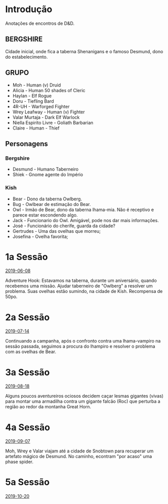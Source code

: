 
# Introdução

Anotações de encontros de D&D.

## BERGSHIRE

Cidade inicial, onde fica a taberna Shenanigans e o famoso Desmund, dono do estabelecimento.

## GRUPO
* Moh			- Human (v) Druid
* Alicia		- Human 50 shades of Cleric 
* Haylan		- Elf Rogue 
* Doru			- Tiefling Bard 
* 4R-UH			- Warforged Fighter
* Wrey Leafway	- Human (v) Fighter
* Valar Murtaja - Dark Elf Warlock
* Niella Espirito Livre - Goliath Barbarian
* Claire		- Human - Thief

## Personagens

### Bergshire
* Desmund	- Humano Taberneiro
* Shiek		- Gnome agente do Império

### Kish

* Bear 	- Dono da taberna Owlberg. 
* Bug 	- Owlbear de estimação do Bear.
* Owl 	- Irmão de Bear, dono da taberna lhama-mia. Não é receptivo e parece estar escondendo algo.
* Jack 	- Funcionario do Owl. Amigável, pode nos dar mais informações.
* José	- Funcionário do cherife, guarda da cidade?
* Gertrudes - Uma das ovelhas que morreu;
* Josefina - Ovelha favorita;

# 1a Sessão

[2019-06-08](1-anotacoes.md)

Adventure Hook: Estavamos na taberna, durante um aniversário, quando recebemos uma missão. Ajudar taberneiro de "Owlberg" a resolver um problema. Suas ovelhas estão sumindo, na cidade de Kish. Recompensa de 50po.

# 2a Sessão

[2019-07-14](2-anotacoes.md)

Continuando a campanha, após o confronto contra uma lhama-vampiro na sessão passada, seguimos a procura do lhampiro e resolver o problema com as ovelhas de Bear. 


# 3a Sessão
[2019-08-18](3-anotacoes.md)

Alguns poucos aventureiros ociosos decidem caçar lesmas gigantes (vivas) para
montar uma armadilha contra um gigante falcão (Roc) que perturba a região ao redor
da montanha Great Horn.

# 4a Sessão
[2019-09-07](4-anotacoes.md)

Moh, Wrey e Valar viajam até a cidade de Snobtown para recuperar um artefato mágico
de Desmund. No caminho, econtram "por acaso" uma phase spider.


# 5a Sessão
[2019-10-20](5-anotacoes.md)




